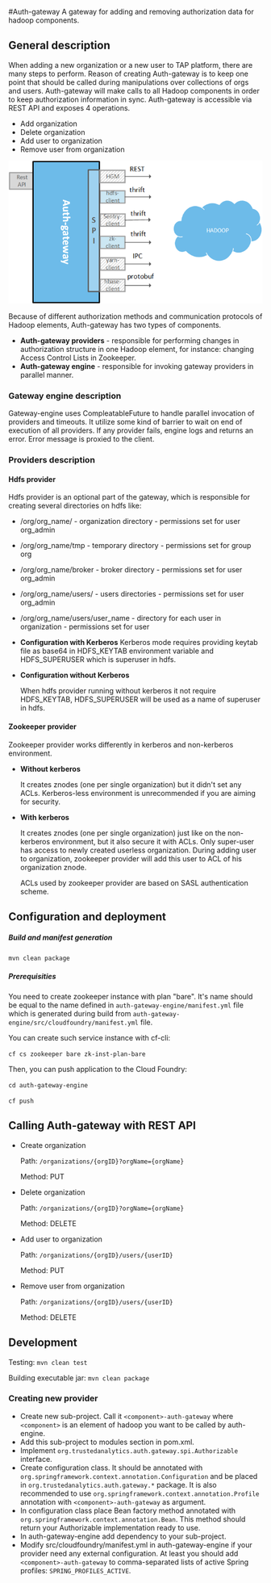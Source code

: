 #Auth-gateway
A gateway for adding and removing authorization data for hadoop components.


## General description

When adding a new organization or a new user to TAP platform, there are many steps to perform. Reason of creating Auth-gateway is to keep one point that should be called during manipulations over collections of orgs and users. Auth-gateway will make calls to all Hadoop components in order to keep authorization information in sync. Auth-gateway is accessible via REST API and exposes 4 operations.

* Add organization
* Delete organization
* Add user to organization
* Remove user from organization

![](wikiimages/auth-gateway.png)

Because of different authorization methods and communication protocols of Hadoop elements, Auth-gateway has two types of components.
* **Auth-gateway providers** - responsible for performing changes in authorization structure in one Hadoop element, for instance: changing Access Control Lists in Zookeeper.
* **Auth-gateway engine** - responsible for invoking gateway providers in parallel manner.


### Gateway engine description

Gateway-engine uses CompleatableFuture to handle parallel invocation of providers and timeouts. It utilize some kind of barrier to wait on end of execution of all providers. If any provider fails, engine logs and returns an error. Error message is proxied to the client.

### Providers description

#### Hdfs provider
Hdfs provider is an optional part of the gateway, which is responsible for creating several directories on hdfs like:

* /org/org_name/ - organization directory - permissions set for user org_admin
* /org/org_name/tmp - temporary directory - permissions set for group org
* /org/org_name/broker - broker directory - permissions set for user org_admin
* /org/org_name/users/ - users directories - permissions set for user org_admin
* /org/org_name/users/user_name - directory for each user in organization - permissions set for user

* **Configuration with Kerberos**
  Kerberos mode requires providing keytab file as base64 in HDFS_KEYTAB environment variable and HDFS_SUPERUSER which is superuser in hdfs.
  
* **Configuration without Kerberos**
  
  When hdfs provider running without kerberos it not require HDFS_KEYTAB, HDFS_SUPERUSER will be used as a name of superuser in hdfs.

#### Zookeeper provider

Zookeeper provider works differently in kerberos and non-kerberos environment.
* **Without kerberos**

  It creates znodes (one per single organization) but it didn't set any ACLs. Kerberos-less environment is unrecommended if you are aiming for security.

* **With kerberos**

  It creates znodes (one per single organization) just like on the non-kerberos environment, but it also secure it with ACLs. Only super-user has access to newly created userless organization. During adding user to organization, zookeeper provider will add this user to ACL of his organization znode. 
  
  ACLs used by zookeeper provider are based on SASL authentication scheme.


## Configuration and deployment

##### Build and manifest generation
```mvn clean package```

##### Prerequisities
You need to create zookeeper instance with plan "bare". It's name should be equal to the name defined in ```auth-gateway-engine/manifest.yml``` file which is generated during build from ```auth-gateway-engine/src/cloudfoundry/manifest.yml``` file.

You can create such service instance with cf-cli:

```cf cs zookeeper bare zk-inst-plan-bare```

Then, you can push application to the Cloud Foundry:

```cd auth-gateway-engine```

```cf push```


## Calling Auth-gateway with REST API

* Create organization

  Path: ```/organizations/{orgID}?orgName={orgName}```
  
  Method: PUT
  
* Delete organization

  Path: ```/organizations/{orgID}?orgName={orgName}```
  
  Method: DELETE
  
* Add user to organization

  Path: ```/organizations/{orgID}/users/{userID}```
  
  Method: PUT
  
* Remove user from organization

  Path: ```/organizations/{orgID}/users/{userID}```
  
  Method: DELETE


## Development

Testing:
```mvn clean test```

Building executable jar:
```mvn clean package```


### Creating new provider

* Create new sub-project. Call it ```<component>-auth-gateway``` where ```<component>``` is an element of hadoop you want to be called by auth-engine.
* Add this sub-project to modules section in pom.xml.
* Implement ```org.trustedanalytics.auth.gateway.spi.Authorizable``` interface.
* Create configuration class. It should be annotated with ```org.springframework.context.annotation.Configuration``` and be placed in ```org.trustedanalytics.auth.gateway.*``` package. It is also recommended to use ```org.springframework.context.annotation.Profile``` annotation with ```<component>-auth-gateway``` as argument.
* In configuration class place Bean factory method annotated with ```org.springframework.context.annotation.Bean```. This method should return your Authorizable implementation ready to use.
* In auth-gateway-engine add dependency to your sub-project.
* Modify src/cloudfoundry/manifest.yml in auth-gateway-engine if your provider need any external configuration. At least you should add ```<component>-auth-gateway``` to comma-separated lists of active Spring profiles: ```SPRING_PROFILES_ACTIVE```.